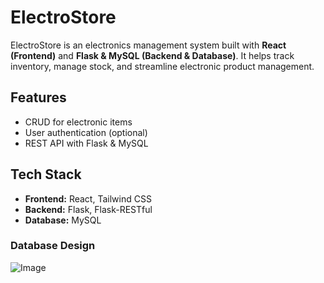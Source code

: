 # ElectroStore

ElectroStore is an electronics management system built with **React (Frontend)** and **Flask & MySQL (Backend & Database)**. It helps track inventory, manage stock, and streamline electronic product management.

## Features
- CRUD for electronic items
- User authentication (optional)
- REST API with Flask & MySQL

## Tech Stack
- **Frontend:** React, Tailwind CSS  
- **Backend:** Flask, Flask-RESTful  
- **Database:** MySQL  

### Database Design
![Image](https://github.com/user-attachments/assets/c1a2fc3b-395f-45eb-8786-07d13b45561f)
